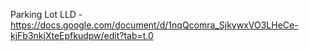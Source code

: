 Parking Lot LLD - https://docs.google.com/document/d/1nqQcomra_SjkywxVO3LHeCe-kjFb3nkjXteEpfkudpw/edit?tab=t.0